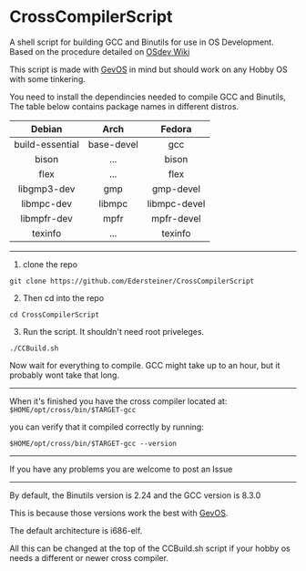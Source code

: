# CrossCompilerScript
A shell script for building GCC and Binutils for use in OS Development. Based on the procedure detailed on [OSdev Wiki](https://wiki.osdev.org/GCC_Cross-Compiler)

This script is made with [GevOS](https://github.com/KamalDevelopers/GevOS) in mind but should work on any Hobby OS with some tinkering.

You need to install the dependincies needed to compile GCC and Binutils, The table below contains package names in different distros.

| Debian              | Arch          | Fedora  |
| :-----------:       |:-------------:| :----:  |
| build-essential     | base-devel    | gcc     |
| bison               | ...           | bison   |
| flex                | ...           | flex    |
| libgmp3-dev         | gmp           | gmp-devel    |
| libmpc-dev          | libmpc        | libmpc-devel |
| libmpfr-dev         | mpfr          | mpfr-devel |
| texinfo             | ...           | texinfo |

---

1. clone the repo
```
git clone https://github.com/Edersteiner/CrossCompilerScript
```

2. Then cd into the repo
```
cd CrossCompilerScript
```
3. Run the script. It shouldn't need root priveleges.
```
./CCBuild.sh
```
Now wait for everything to compile. GCC might take up to an hour, but it probably wont take that long.

---

When it's finished you have the cross compiler located at: `$HOME/opt/cross/bin/$TARGET-gcc`



you can verify that it compiled correctly by running:
```
$HOME/opt/cross/bin/$TARGET-gcc --version
```
---

If you have any problems you are welcome to post an Issue

---

By default, the Binutils version is 2.24 and the GCC version is 8.3.0

This is because those versions work the best with [GevOS](https://github.com/KamalDevelopers/GevOS).

The default architecture is i686-elf.

All this can be changed at the top of the CCBuild.sh script if your hobby os needs a different or newer cross compiler.

